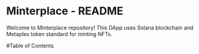 # Minterplace - README
Welcome to Minterplace repository! This DApp uses Solana blockchain and Metaplex token standard for minting NFTs.

#Table of Contents
